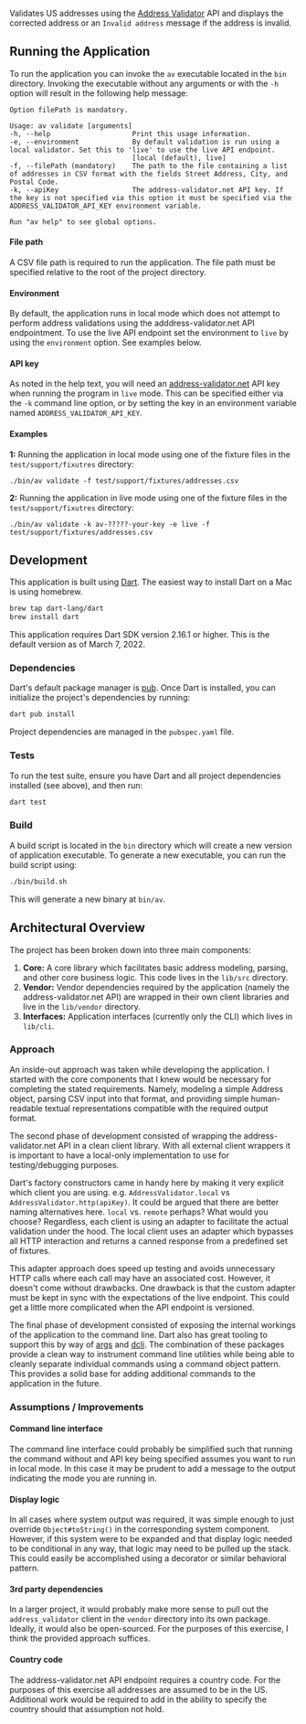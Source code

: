 Validates US addresses using the [Address Validator](https://www.address-validator.net/) API and displays the corrected
address or an `Invalid address` message if the address is invalid.

## Running the Application

To run the application you can invoke the `av` executable located in the `bin` directory. Invoking the executable without
any arguments or with the `-h` option will result in the following help message:

```
Option filePath is mandatory.

Usage: av validate [arguments]
-h, --help                    Print this usage information.
-e, --environment             By default validation is run using a local validator. Set this to 'live' to use the live API endpoint.
                              [local (default), live]
-f, --filePath (mandatory)    The path to the file containing a list of addresses in CSV format with the fields Street Address, City, and Postal Code.
-k, --apiKey                  The address-validator.net API key. If the key is not specified via this option it must be specified via the ADDRESS_VALIDATOR_API_KEY environment variable.

Run "av help" to see global options.
```

#### File path

A CSV file path is required to run the application. The file path must be specified relative to the root of the project
directory.

#### Environment

By default, the application runs in local mode which does not attempt to perform address validations using the
adddress-validator.net API endpointment. To use the live API endpoint set the environment to `live` by using
the `environment` option. See examples below.

#### API key

As noted in the help text, you will need an [address-validator.net](https://www.address-validator.net/) API key when running the program in `live` mode. This
can be specified either via the `-k` command line option, or by setting the key in an environment variable
named `ADDRESS_VALIDATOR_API_KEY`.

#### Examples

**1:** Running the application in local mode using one of the fixture files in the `test/support/fixutres` directory:

```
./bin/av validate -f test/support/fixtures/addresses.csv
```

**2:** Running the application in live mode using one of the fixture files in the `test/support/fixutres` directory:

```
./bin/av validate -k av-?????-your-key -e live -f test/support/fixtures/addresses.csv
```

## Development

This application is built using [Dart](https://dart.dev). The easiest way to install Dart on a Mac is using homebrew.

```sh
brew tap dart-lang/dart
brew install dart
```

This application requires Dart SDK version 2.16.1 or higher. This is the default version as of March 7, 2022.

### Dependencies

Dart's default package manager is [pub](https://pub.dev/). Once Dart is installed, you can initialize the project's
dependencies by running:

```sh
dart pub install
```

Project dependencies are managed in the `pubspec.yaml` file.

### Tests

To run the test suite, ensure you have Dart and all project dependencies installed (see above), and then run:

```sh
dart test
```

### Build

A build script is located in the `bin` directory which will create a new version of application executable. To generate
a new executable, you can run the build script using:

```sh
./bin/build.sh
```

This will generate a new binary at `bin/av`.

## Architectural Overview

The project has been broken down into three main components:

1. **Core:** A core library which facilitates basic address modeling, parsing, and other core business logic. This code
   lives in the `lib/src` directory.
2. **Vendor:** Vendor dependencies required by the application (namely the address-validator.net API) are wrapped in
   their own client libraries and live in the `lib/vendor` directory.
3. **Interfaces:** Application interfaces (currently only the CLI) which lives in `lib/cli`.

### Approach

An inside-out approach was taken while developing the application. I started with the core components that I knew would
be necessary for completing the stated requirements. Namely, modeling a simple Address object, parsing CSV input into
that format, and providing simple human-readable textual representations compatible with the required output format.

The second phase of development consisted of wrapping the address-validator.net API in a clean client library. With all
external client wrappers it is important to have a local-only implementation to use for testing/debugging purposes.

Dart's factory constructors came in handy here by making it very explicit which client you are using.
e.g. `AddressValidator.local` vs `AddressValidator.http(apiKey)`. It could be argued that there are better naming
alternatives here. `local` vs. `remote` perhaps? What would you choose? Regardless, each client is using an adapter to
facilitate the actual validation under the hood. The local client uses an adapter which bypasses all HTTP interaction
and returns a canned response from a predefined set of fixtures.

This adapter approach does speed up testing and avoids unnecessary HTTP calls where each call may have an associated
cost. However, it doesn't come without drawbacks. One drawback is that the custom adapter must be kept in sync with the
expectations of the live endpoint. This could get a little more complicated when the API endpoint is versioned.

The final phase of development consisted of exposing the internal workings of the application to the command line. Dart
also has great tooling to support this by way of [args](https://pub.dev/packages/args)
and [dcli](https://pub.dev/packages/dcli). The combination of these packages provide a clean way to instrument command
line utilities while being able to cleanly separate individual commands using a command object pattern. This provides a
solid base for adding additional commands to the application in the future.

### Assumptions / Improvements

#### Command line interface

The command line interface could probably be simplified such that running the command without and API key being specified assumes you want to run in local mode. In this case it may be prudent to add a message to the output indicating the mode you are running in.

#### Display logic

In all cases where system output was required, it was simple enough to just override `Object#toString()` in the
corresponding system component. However, if this system were to be expanded and that display logic needed to be
conditional in any way, that logic may need to be pulled up the stack. This could easily be accomplished using a
decorator or similar behavioral pattern.

#### 3rd party dependencies

In a larger project, it would probably make more sense to pull out the `address_validator` client in the `vendor`
directory into its own package. Ideally, it would also be open-sourced. For the purposes of this exercise, I think the
provided approach suffices.

#### Country code

The address-validator.net API endpoint requires a country code. For the purposes of this exercise all addresses are
assumed to be in the US. Additional work would be required to add in the ability to specify the country should that
assumption not hold.
